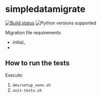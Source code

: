 # simpledatamigrate

[![Build status](https://secure.travis-ci.org/aleasoluciones/simpledatamigrate.svg?branch=master)](https://secure.travis-ci.org/aleasoluciones/simpledatamigrate) ![Python versions supported](https://img.shields.io/badge/supports%20python-2.7%20%7C%203.4%20%7C%203.5%20%7C%203.6%20%7C%203.7-blue.svg)

Migration file requirements
  * initial_<ver1>
  * <ver1>_<ver2>_<whatever>



## How to run the tests
Execute:
1. `dev/setup_venv.sh`
2. `unit-tests.sh`
